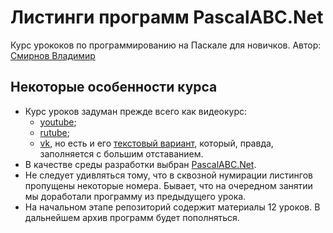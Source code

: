 # Листинги программ PascalABC.Net
Курс урококов по программированию на Паскале для новичков.
Автор: [Смирнов Владимир](http://www.vsmirnov.ru)

## Некоторые особенности курса
* Курс уроков задуман прежде всего как видеокурс:
    * [youtube](https://www.youtube.com/playlist?list=PLXIGmXb9HGzLyas5Ou-bLohT5s-t2tOFW);
    * [rutube](https://rutube.ru/plst/43307/);
    * [vk](https://vkvideo.ru/playlist/-207954158_1),
но есть и его [текстовый вариант](http://www.vsmirnov.ru/pascal), который, правда, заполняется с большим отставанием.
* В качестве среды разработки выбран [PascalABC.Net](http://www.pascalabc.net/).
* Не следует удивляться тому, что в сквозной нумирации листингов пропущены некоторые номера. Бывает, что на очередном занятии
мы доработали программу из предыдущего урока.
* На начальном этапе репозиторий содержит материалы 12 уроков. В дальнейшем
архив программ будет пополняться.
